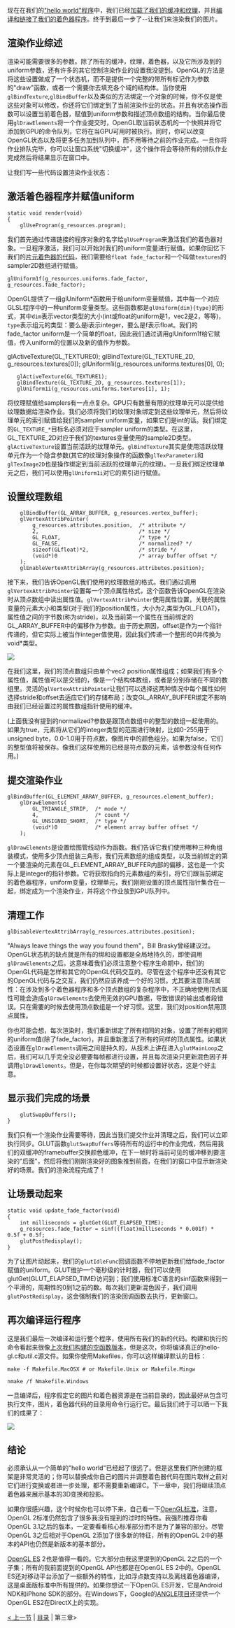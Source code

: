 现在在我们的["hello world"程序](an-intro-to-modern-opengl-2.md)中，我们已经[加载了我们的缓冲和纹理](an-intro-to-modern-opengl-2-1.md)，并且[编译和链接了我们的着色器程序](an-intro-to-modern-opengl-2-2.md)。终于到最后一步了--让我们来渲染我们的图片。

## 渲染作业综述

渲染可能需要很多的参数。除了所有的缓冲，纹理，着色器，以及它所涉及到的uniform参数，还有许多的其它控制渲染作业的设置我没提到。OpenGL的方法是将这些设置做成了一个状态机，而不是提供一个完整的带所有标记作为参数的"draw"函数，或者一个需要你去填充各个域的结构体。当你使用`glBindTexture`,`glBindBuffer`以及类似的方法绑定一个对象的时候，你不仅是使这些对象可以修改，你还将它们绑定到了当前渲染作业的状态。并且有状态操作函数可以设置当前着色器，赋值到uniform参数和描述顶点数组的结构。当你最后使用`glDrawElements`将一个作业提交时，OpenGL取当前状态机的一个快照并将它添加到GPU的命令队列，它将在当GPU可用时被执行。同时，你可以改变OpenGL状态以及将更多任务加到队列中，而不用等待之前的作业完成。一旦你将作业排队完毕，你可以让窗口系统"切换缓冲"，这个操作将会等待所有的排队作业完成然后将结果显示在窗口中。

让我们写一些代码设置渲染作业状态：

## 激活着色器程序并赋值uniform

	static void render(void)
	{
	    glUseProgram(g_resources.program);
	    
我们首先通过传递链接的程序对象的名字给`glUseProgram`来激活我们的着色器对象。一旦程序激活，我们可以开始对我们的uniform变量进行赋值。如果你回忆下我们的[片元着色器的代码](http://www.zenlife.tk/an-intro-modern-opengl-2-2.md)，我们需要给`float fade_factor`和一个叫做`textures`的sampler2D数组进行赋值。

	glUniform1f(g_resources.uniforms.fade_factor, g_resources.fade_factor);

OpenGL提供了一组glUniform*函数用于给uniform变量赋值，其中每一个对应GLSL程序中的一种uniform变量类型。这些函数都是`glUniform{dim}{type}`的形式，其中`dim`表示vector类型的大小(int或float的uniform是1，vec2是2，等等)，`type`表示组元的类型：要么是i表示integer，要么是f表示float。我们的fade_factor uniform是一个简单的float，因此我们通过调用glUniform1f给它赋值，传入uniform的位置以及新的值作为参数。

 glActiveTexture(GL_TEXTURE0);
    glBindTexture(GL_TEXTURE_2D, g_resources.textures[0]);
    glUniform1i(g_resources.uniforms.textures[0], 0);

	   glActiveTexture(GL_TEXTURE1);
	   glBindTexture(GL_TEXTURE_2D, g_resources.textures[1]);
	   glUniform1i(g_resources.uniforms.textures[1], 1);
    
 将纹理赋值给samplers有一点点复杂。GPU只有数量有限的纹理单元可以提供给纹理数据给渲染作业。我们必须将我们的纹理对象绑定到这些纹理单元，然后将纹理单元的索引赋值给我们的sampler uniform变量，如果它们是int的话。我们绑定的`GL_TEXTURE_*`目标名必须对应于sampler uniform的类型。在这里，GL_TEXTURE_2D对应于我们的textures变量使用的sample2D类型。`glActiveTexture`设置当前活跃的纹理单元。`glBindTexture`其实是使用活跃纹理单元作为一个隐含参数(其它的纹理对象操作的函数像`glTexParameteri`和`glTexImage2D`也是操作绑定到当前活跃的纹理单元的纹理)。一旦我们绑定纹理单元之后，我们可以使用`glUniform1i`对它的索引进行赋值。
 
## 设置纹理数组
 
		glBindBuffer(GL_ARRAY_BUFFER, g_resources.vertex_buffer);
	    glVertexAttribPointer(
	        g_resources.attributes.position,  /* attribute */
	        2,                                /* size */
	        GL_FLOAT,                         /* type */
	        GL_FALSE,                         /* normalized? */
	        sizeof(GLfloat)*2,                /* stride */
	        (void*)0                          /* array buffer offset */
	    );
	    glEnableVertexAttribArray(g_resources.attributes.position);
	    
接下来，我们告诉OpenGL我们使用的纹理数组的格式。我们通过调用`glVertexAttribPointer`设置每一个顶点属性格式，这个函数告诉OpenGL在渲染时从顶点数组中读出属性值。`glVertexAttribPointer`使用属性位置，关联的属性变量的元素大小和类型(对于我们的position属性，大小为2,类型为GL_FLOAT)，属性值之间的字节数(称为stride)，以及当前第一个属性在当前绑定的GL_ARRAY_BUFFER中的偏移作为参数。由于历史原因，offset是作为一个指针传递的，但它实际上被当作integer值使用，因此我们传递一个整形的0并传换为void*类型。

![](http://duriansoftware.com/joe/media/gl2-vertex-attrib-array-01.png)

在我们这里，我们的顶点数组只由单个vec2 position属性组成；如果我们有多个属性值，属性值可以是交错的，像是一个结构体数组，或者是分别存储在不同的数组里。灵活的`glVertexAttribPointer`让我们可以选择这两种情况中每个属性如何选择stride和offset去适应它们的存储布局；改变GL_ARRAY_BUFFER绑定不影响由我们已经设置过的属性数组指针使用的缓冲。

(上面我没有提到的normalized?参数是跟顶点数组中的整型的数组一起使用的。如果为true，元素将从它们的integer类型的范围进行映射，比如0-255用于unsigned byte，0.0-1.0用于符点数，像图片中的颜色组分。如果为false，它们的整型值将被保存。像我们这样使用的已经是符点数的元素，该参数没有任何作用。)

## 提交渲染作业

	glBindBuffer(GL_ELEMENT_ARRAY_BUFFER, g_resources.element_buffer);
	    glDrawElements(
	        GL_TRIANGLE_STRIP,  /* mode */
	        4,                  /* count */
	        GL_UNSIGNED_SHORT,  /* type */
	        (void*)0            /* element array buffer offset */
	    );
	    
`glDrawElements`是设置绘图管线动作为函数。我们告诉它我们使用哪种三种角组装模式，使用多少顶点组装三角形，我们元素数组的组成类型，以及当前绑定的第一个要渲染的元素在GL_ELEMENT_ARRAY_BUFFER内部的偏移，这也是一个实际上是integer的指针参数。它将获取指向的元素数组的索引，将它们跟当前绑定的着色器程序，uniform变量，纹理单元，我们刚刚设置的顶点属性指针集合在一起，绑定成为一个渲染作业，并将这个作业放到GPU队列中。

## 清理工作

	glDisableVertexAttribArray(g_resources.attributes.position);	
	
"Always leave things the way you found them"，Bill Brasky曾经建议过。OpenGL状态机的缺点就是所有的绑和设置都是全局地持久的，即使调用`glDrawElements`之后。这意味着我们必须注意整个程序生命期中，我们的OpenGL代码是怎样和其它的OpenGL代码交互的。尽管在这个程序中还没有其它的OpenGL代码与之交互，我们仍然应该养成一个好的习惯。尤其要注意顶点属性：在涉及到多个着色器程序和多个顶点数组的复杂程序中，不正确地使用顶点属性可能会造成`glDrawElements`去使用无效的GPU数据，导致错误的输出或者段错误。只在需要的时候去使用顶点数组是一个好习惯。这里，我们对position禁用顶点属性。

你也可能会想，每次渲染时，我们重新绑定了所有相同的对象，设置了所有的相同的uniform值(除了fade_factor)，并且重新激活了所有的同样的顶点属性。如果状态设置在`glDrawElements`调用之间是持久的，从技术上讲在进入`glutMainLoop`之后，我们可以几乎完全没必要要每帧都进行设置，并且每次渲染只更新混色因子并调用`glDrawElements`。但是，在你每次期望的时候都设置好状态，这是个好主意。

## 显示我们完成的场景

	    glutSwapBuffers();
	}

我们只有一个渲染作业需要等待，因此当我们提交作业并清理之后，我们可以立即执行同步。GLUT函数`glutSwapBuffers`等待所有的运行中的作业完成，然后用我们的双缓冲的framebuffer交换颜色缓冲，在下一帧时将当前可见的缓冲移到要渲染的"后面"，然后将我们刚刚渲染好的图象推到前面，在我们的窗口中显示新渲染好的场景。我们的渲染流程完成了！

## 让场景动起来

	static void update_fade_factor(void)
	{
	    int milliseconds = glutGet(GLUT_ELAPSED_TIME);
	    g_resources.fade_factor = sinf((float)milliseconds * 0.001f) * 0.5f + 0.5f;
	    glutPostRedisplay();
	}
	
为了让图片动起来，我们的`glutIdleFunc`回调函数不停地更新我们给fade_factor赋值的uniform。GLUT维护一个毫秒级的计时器，我们可以使用glutGet(GLUT_ELAPSED_TIME)访问到；我们使用标准C语言的sinf函数来得到一个平滑的，周期性的0到1之前的数。每次我们更新混色因子，我们调用`glutPostRedisplay`，这会强制我们的渲染回调函数去执行，更新窗口。

## 再次编译运行程序

这是我们最后一次编译和运行整个程序，使用所有我们的新的代码。构建和执行的命令看起来很像[上次我们构建的空函数版本](http://www.zenlife.tk/an-introduce-to-opengl-2.md)，但是这次，你将编译真正的hello-gl.c和util.c源文件。如果你使用Makefiles，你可以这样编译默认的目标：

	make -f Makefile.MacOSX # or Makefile.Unix or Makefile.Mingw

	nmake /f Nmakefile.Windows
	
一旦编译后，程序假定它的图片和着色器资源是在当前目录的，因此最好从包含可执行文件，图片，着色器代码的目录用命令行运行它。最后我们终于可以晒一下我们的成果了：

![](http://duriansoftware.com/joe/media/gl2-screenshot.png)

## 结论

必须承认从一个简单的"hello world"已经起了很远了。但是这里我们所创建的框架是非常灵活的；你可以替换成你自己的图片并调整着色器代码在图片取样之前对它们进行变换或者进一步处理，都不需要重新编译C。下一章中，我们将继续顶点着色器来展示基本的3D变换和投影。

如果你很感兴趣，这个时候你也可以停下来，自己看一下[OpenGL标准](http://www.opengl.org/registry/)，注意，OpenGL 2标准仍然包含了很多我没有提到的过时的特性。我强烈推荐你看OpenGL 3.1之后的版本，一定要看看核心标准部分而不是为了兼容的部分。尽管OpenGL 3之后相对于OpenGL 2添加了很多新的特征，所有的OpenGL 2中的基本的API也仍然是新版本的基本部分。

[OpenGL ES](http://www.khronos.org/registry/gles/) 2也是值得一看的。它大部分由我这里提到的OpenGL 2之后的一个子集；所有的我前面提到的OpenGL API也都是在OpenGL ES 2中的。OpenGL ES还对移动平台添加了一些额外的特性，比如浮点数支持以及离线着色器编译，这是桌面版标准中所有提供的。如果你想试一下OpenGL ES开发，它是Android NDK和iPhone SDK的部分。在Windows下，Google的[ANGLE项目](http://code.google.com/p/angleproject/)还提供一个OpenGL ES2在DirectX上的实现。

[< 上一节](an-intro-to-modern-opengl-2-2.md) | [目录](an-intro-to-modern-opengl-0.md) | 第三章>
